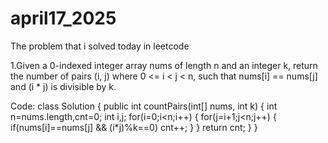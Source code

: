 # april17_2025
The problem that i solved today in leetcode

1.Given a 0-indexed integer array nums of length n and an integer k, return the number of pairs (i, j) where 0 <= i < j < n, such that nums[i] == nums[j] and (i * j) is divisible by k.

Code:
class Solution {
    public int countPairs(int[] nums, int k) {
        int n=nums.length,cnt=0;
        int i,j;
        for(i=0;i<n;i++)
        {
            for(j=i+1;j<n;j++)
            {
                if(nums[i]==nums[j] && (i*j)%k==0)
                    cnt++;
            }
        }
        return cnt;
    }
}
